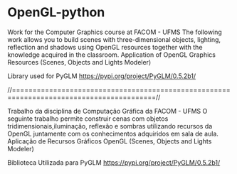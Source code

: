 # OpenGL-python

Work for the Computer Graphics course at FACOM - UFMS The following work allows you to build scenes with three-dimensional objects, lighting, reflection and shadows using OpenGL resources together with the knowledge acquired in the classroom. Application of OpenGL Graphics Resources (Scenes, Objects and Lights Modeler)

Library used for PyGLM https://pypi.org/project/PyGLM/0.5.2b1/

//=========================================================================================//

Trabalho da disciplina de Computação Gráfica da FACOM - UFMS O seguinte trabalho permite construir cenas com objetos tridimensionais,iluminação, reflexão e sombras utilizando recursos da OpenGL juntamente com os conhecimentos adquiridos em sala de aula. Aplicação de Recursos Gráficos OpenGL (Scenes, Objects and Lights Modeler)

Biblioteca Utilizada para PyGLM https://pypi.org/project/PyGLM/0.5.2b1/
